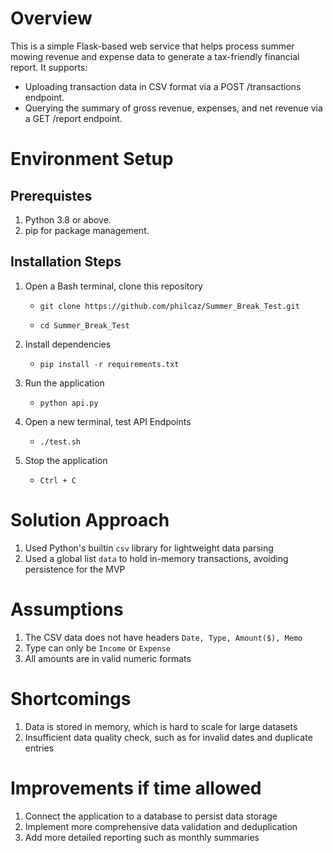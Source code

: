 # Overview
This is a simple Flask-based web service that helps process summer mowing revenue and expense data to generate a tax-friendly financial report. It supports:
- Uploading transaction data in CSV format via a POST /transactions endpoint.
- Querying the summary of gross revenue, expenses, and net revenue via a GET /report endpoint.

# Environment Setup
## Prerequistes
1. Python 3.8 or above.
2. pip for package management.
## Installation Steps
1. Open a Bash terminal, clone this repository

    - ```git clone https://github.com/philcaz/Summer_Break_Test.git```
  
    - ```cd Summer_Break_Test```
  
2. Install dependencies
    - ```pip install -r requirements.txt```

3. Run the application
    - ```python api.py```

4. Open a new terminal, test API Endpoints
    - ```./test.sh```

5. Stop the application
    - ```Ctrl + C```

# Solution Approach
1. Used Python's builtin ```csv``` library for lightweight data parsing
2. Used a global list ```data``` to hold in-memory transactions, avoiding persistence for the MVP 
# Assumptions
1. The CSV data does not have headers ```Date, Type, Amount($), Memo```
2. Type can only be ```Income``` or ```Expense```
3. All amounts are in valid numeric formats

# Shortcomings
1. Data is stored in memory, which is hard to scale for large datasets
2. Insufficient data quality check, such as for invalid dates and duplicate entries

# Improvements if time allowed
1. Connect the application to a database to persist data storage
2. Implement more comprehensive data validation and deduplication
3. Add more detailed reporting such as monthly summaries
